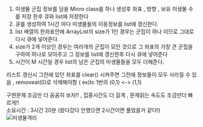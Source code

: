 1. 미생물 군집 정보를 담을 Micro class를 하나 생성후 좌표 , 방향 , 보유 미생물 수를 저장 한후 큐와 list에 저장한다</br>
2. 큐를 생성하여 1시간 마다 미생물들의 이동정보를 list에 갱신한다.</br>
3. list 배열의 한좌표안에 ArrayList의 size가 1인 경우는 군집이 하나 이므로 그대로 다시 큐에 넣어준다.</br>
4. size가 2개 이상인 경우는 여러개의 군집이 모인 것으로 그 좌표의 가장 큰 군집을 구하여 하나로 모아주고 그 정보를 list에 갱신한후 다시 큐에 넣어준다</br>
5. 시간이 M 시간일 경우 list의 남은 군집의 미생물들을 모두 더해준다.</br>

리스트 갱신시 그전에 있던 좌표를 clear() 시켜주면 그전에 정보들이 모두 사라질 수 있음 , removeat(0)로 삭제해야함 ( ex)tc 1번의 (0,1) <-> (1,1)</br>

구현문제 조금만 더 꼼꼼히 보자!! , 집중시간도 더 길게 , 문제읽는 속도도 조금만더 빠르게!!</br>
소요시간 : 3시간 20분 (왔다갔다 안했으면 2시간이면 풀었을거 같다!)</br>
![미생물격리](https://user-images.githubusercontent.com/68943993/196032871-0e26cce7-f708-4ca6-9d99-b8c75b1fcdb1.PNG)

